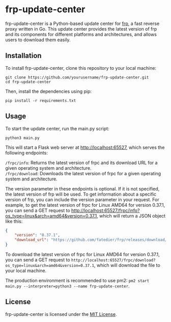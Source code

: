 # frp-update-center

frp-update-center is a Python-based update center for [frp](https://github.com/fatedier/frp), a fast reverse proxy written in Go. This update center provides the latest version of frp and its components for different platforms and architectures, and allows users to download them easily.

## Installation

To install frp-update-center, clone this repository to your local machine:

```shell
git clone https://github.com/yourusername/frp-update-center.git
cd frp-update-center
```

Then, install the dependencies using pip:

```
pip install -r requirements.txt
```

## Usage

To start the update center, run the main.py script:

```
python3 main.py
```

This will start a Flask web server at <http://localhost:65527>, which serves the following endpoints:

`/frpc/info`: Returns the latest version of frpc and its download URL for a given operating system and architecture.  
`/frpc/download`: Downloads the latest version of frpc for a given operating system and architecture.

The version parameter in these endpoints is optional. If it is not specified, the latest version of frp will be used. To get information about a specific version of frp, you can include the version parameter in your request. For example, to get the latest version of frpc for Linux AMD64 for version 0.37.1, you can send a GET request to <http://localhost:65527/frpc/info?os_type=linux&arch=amd64&version=0.37.1>, which will return a JSON object like this:

```json
{
    "version": "0.37.1",
    "download_url": "https://github.com/fatedier/frp/releases/download/v0.37.1/frpc_linux_amd64.tar.gz"
}
```

To download the latest version of frpc for Linux AMD64 for version 0.37.1, you can send a GET request to `http://localhost:65527/frpc/download?os_type=linux&arch=amd64&version=0.37.1`, which will download the file to your local machine.

The production environment is recommended to use pm2: `pm2 start main.py --interpreter=python3 --name frp-update-center`.

## License

frp-update-center is licensed under the [MIT License](LICENSE).
